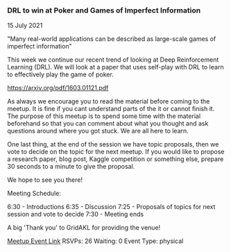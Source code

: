 ### DRL to win at Poker and Games of Imperfect Information
15 July 2021

"Many real-world applications can be described as large-scale games of imperfect information"

This week we continue our recent trend of looking at Deep Reinforcement Learning (DRL). We will look at a paper that uses self-play with DRL to learn to effectively play the game of poker.

https://arxiv.org/pdf/1603.01121.pdf

As always we encourage you to read the material before coming to the meetup. It is fine if you cant understand parts of the it or cannot finish it. The purpose of this meetup is to spend some time with the material beforehand so that you can comment about what you thought and ask questions around where you got stuck. We are all here to learn.

One last thing, at the end of the session we have topic proposals, then we vote to decide on the topic for the next meetup. If you would like to propose a research paper, blog post, Kaggle competition or something else, prepare 30 seconds to a minute to give the proposal.

We hope to see you there!

Meeting Schedule:

6:30 - Introductions
6:35 - Discussion
7:25 - Proposals of topics for next session and vote to decide
7:30 - Meeting ends

A big 'Thank you' to GridAKL for providing the venue!

[Meetup Event Link](https://www.meetup.com/Data-Science-Discussion-Auckland/events/277720911)
RSVPs: 26
Waiting: 0
Event Type: physical
